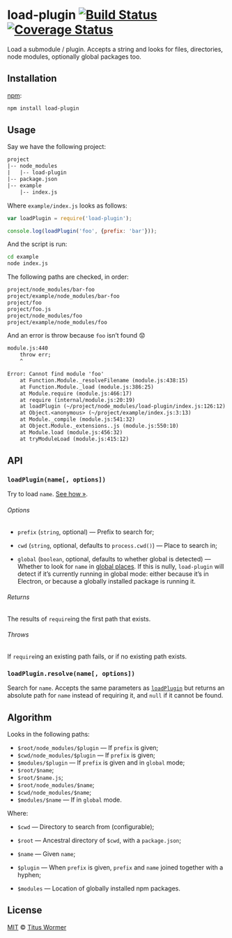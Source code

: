# load-plugin [![Build Status][travis-badge]][travis] [![Coverage Status][codecov-badge]][codecov]

<!-- lint disable heading-increment -->

Load a submodule / plugin.  Accepts a string and looks for files,
directories, node modules, optionally global packages too.

## Installation

[npm][npm-install]:

```bash
npm install load-plugin
```

## Usage

Say we have the following project:

```txt
project
|-- node_modules
|   |-- load-plugin
|-- package.json
|-- example
    |-- index.js
```

Where `example/index.js` looks as follows:

```javascript
var loadPlugin = require('load-plugin');

console.log(loadPlugin('foo', {prefix: 'bar'}));
```

And the script is run:

```sh
cd example
node index.js
```

The following paths are checked, in order:

```txt
project/node_modules/bar-foo
project/example/node_modules/bar-foo
project/foo
project/foo.js
project/node_modules/foo
project/example/node_modules/foo
```

And an error is throw because `foo` isn’t found :worried:

```txt
module.js:440
    throw err;
    ^

Error: Cannot find module 'foo'
    at Function.Module._resolveFilename (module.js:438:15)
    at Function.Module._load (module.js:386:25)
    at Module.require (module.js:466:17)
    at require (internal/module.js:20:19)
    at loadPlugin (~/project/node_modules/load-plugin/index.js:126:12)
    at Object.<anonymous> (~/project/example/index.js:3:13)
    at Module._compile (module.js:541:32)
    at Object.Module._extensions..js (module.js:550:10)
    at Module.load (module.js:456:32)
    at tryModuleLoad (module.js:415:12)
```

## API

### `loadPlugin(name[, options])`

Try to load `name`. [See how »][algorithm].

###### Options

*   `prefix` (`string`, optional)
    — Prefix to search for;

*   `cwd` (`string`, optional, defaults to `process.cwd()`)
    — Place to search in;

*   `global` (`boolean`, optional, defaults to whether global is detected)
    — Whether to look for `name` in [global places][global].
    If this is nully, `load-plugin` will detect if it’s currently
    running in global mode: either because it’s in Electron, or because
    a globally installed package is running it.

###### Returns

The results of `require`ing the first path that exists.

###### Throws

If `require`ing an existing path fails, or if no existing path exists.

### `loadPlugin.resolve(name[, options])`

Search for `name`.  Accepts the same parameters as [`loadPlugin`][load-plugin]
but returns an absolute path for `name` instead of requiring it,
and `null` if it cannot be found.

## Algorithm

Looks in the following paths:

*   `$root/node_modules/$plugin` — If `prefix` is given;
*   `$cwd/node_modules/$plugin` — If `prefix` is given;
*   `$modules/$plugin` — If `prefix` is given and in `global` mode;
*   `$root/$name`;
*   `$root/$name.js`;
*   `$root/node_modules/$name`;
*   `$cwd/node_modules/$name`;
*   `$modules/$name` — If in `global` mode.

Where:

*   `$cwd` — Directory to search from (configurable);

*   `$root` — Ancestral directory of `$cwd`, with a `package.json`;

*   `$name` — Given `name`;

*   `$plugin` — When `prefix` is given, `prefix` and `name`
    joined together with a hyphen;

*   `$modules` — Location of globally installed npm packages.

## License

[MIT][license] © [Titus Wormer][author]

<!-- Definitions -->

[travis-badge]: https://img.shields.io/travis/wooorm/load-plugin.svg

[travis]: https://travis-ci.org/wooorm/load-plugin

[codecov-badge]: https://img.shields.io/codecov/c/github/wooorm/load-plugin.svg

[codecov]: https://codecov.io/github/wooorm/load-plugin

[npm-install]: https://docs.npmjs.com/cli/install

[license]: LICENSE

[author]: http://wooorm.com

[global]: https://docs.npmjs.com/files/folders#node-modules

[algorithm]: #algorithm

[load-plugin]: #loadpluginname-options
